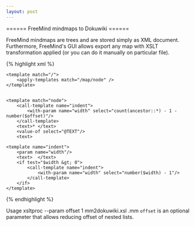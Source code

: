 ```yaml
---
layout: post
---
```


====== FreeMind mindmaps to Dokuwiki ======

FreeMind mindmaps are trees and are stored simply as XML document. Furthermore, FreeMind's GUI allows export any map with XSLT transformation applied (or you can do it manually on particular file).

{% highlight xml %}
<?xml version="1.0" encoding="utf-8"?>
<stylesheet xmlns="http://www.w3.org/1999/XSL/Transform" version="1.0">
	<output method="text" indent="no"/>
	<strip-space elements="*"/>
	<param name="offset" select="0"/>

	<template match="/">
		<apply-templates match="/map/node" />
	</template>
	

	<template match="node">
		<call-template name="indent">
			<with-param name="width" select="count(ancestor::*) - 1 - number($offset)"/>
		</call-template>
		<text>* </text>
		<value-of select="@TEXT"/>
		<text>
</text>
		<apply-templates match="node" />
	</template>

	<template name="indent">
		<param name="width"/>
		<text>  </text>
		<if test="$width &gt; 0">
			<call-template name="indent">
				<with-param name="width" select="number($width) - 1"/>
			</call-template>
		</if>
	</template>
</stylesheet>
{% endhighlight %}

Usage
    xsltproc --param offset 1 mm2dokuwiki.xsl <some-map>.mm
`offset` is an optional parameter that allows reducing offset of nested lists.
